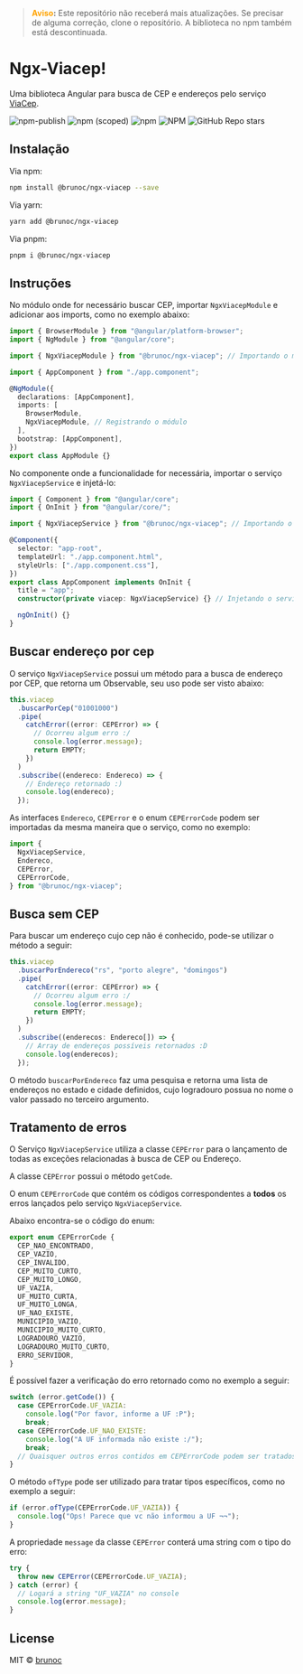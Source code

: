 > **<span style="color: #ffa300">Aviso</span>:** Este repositório não receberá mais atualizações. Se precisar de alguma correção, clone o repositório. A biblioteca no npm também está descontinuada.

# Ngx-Viacep!

Uma biblioteca Angular para busca de CEP e endereços pelo serviço <a class="md-link" target="_blank" href="https://viacep.com.br">ViaCep</a>.

![npm-publish](https://github.com/brunoc107/ngx-viacep/workflows/npm-publish/badge.svg)
![npm (scoped)](https://img.shields.io/npm/v/@brunoc/ngx-viacep)
![npm](https://img.shields.io/npm/dw/@brunoc/ngx-viacep)
![NPM](https://img.shields.io/npm/l/@brunoc/ngx-viacep)
![GitHub Repo stars](https://img.shields.io/github/stars/brunoc107/ngx-viacep?style=social)

## Instalação

Via npm:

```bash
npm install @brunoc/ngx-viacep --save
```

Via yarn:

```bash
yarn add @brunoc/ngx-viacep
```

Via pnpm:

```bash
pnpm i @brunoc/ngx-viacep
```

## Instruções

No módulo onde for necessário buscar CEP, importar `NgxViacepModule` e adicionar aos imports, como no exemplo abaixo:

```typescript
import { BrowserModule } from "@angular/platform-browser";
import { NgModule } from "@angular/core";

import { NgxViacepModule } from "@brunoc/ngx-viacep"; // Importando o módulo

import { AppComponent } from "./app.component";

@NgModule({
  declarations: [AppComponent],
  imports: [
    BrowserModule,
    NgxViacepModule, // Registrando o módulo
  ],
  bootstrap: [AppComponent],
})
export class AppModule {}
```

No componente onde a funcionalidade for necessária, importar o serviço `NgxViacepService` e injetá-lo:

```typescript
import { Component } from "@angular/core";
import { OnInit } from "@angular/core/";

import { NgxViacepService } from "@brunoc/ngx-viacep"; // Importando o serviço

@Component({
  selector: "app-root",
  templateUrl: "./app.component.html",
  styleUrls: ["./app.component.css"],
})
export class AppComponent implements OnInit {
  title = "app";
  constructor(private viacep: NgxViacepService) {} // Injetando o serviço

  ngOnInit() {}
}
```

## Buscar endereço por cep

O serviço `NgxViacepService` possui um método para a busca de endereço por CEP, que retorna um Observable, seu uso pode ser visto abaixo:

```typescript
this.viacep
  .buscarPorCep("01001000")
  .pipe(
    catchError((error: CEPError) => {
      // Ocorreu algum erro :/
      console.log(error.message);
      return EMPTY;
    })
  )
  .subscribe((endereco: Endereco) => {
    // Endereço retornado :)
    console.log(endereco);
  });
```

As interfaces `Endereco`, `CEPError` e o enum `CEPErrorCode` podem ser importadas da mesma maneira que o serviço, como no exemplo:

```typescript
import {
  NgxViacepService,
  Endereco,
  CEPError,
  CEPErrorCode,
} from "@brunoc/ngx-viacep";
```

## Busca sem CEP

Para buscar um endereço cujo cep não é conhecido, pode-se utilizar o método a seguir:

```typescript
this.viacep
  .buscarPorEndereco("rs", "porto alegre", "domingos")
  .pipe(
    catchError((error: CEPError) => {
      // Ocorreu algum erro :/
      console.log(error.message);
      return EMPTY;
    })
  )
  .subscribe((enderecos: Endereco[]) => {
    // Array de endereços possíveis retornados :D
    console.log(enderecos);
  });
```

O método `buscarPorEndereco` faz uma pesquisa e retorna uma lista de endereços no estado e cidade definidos, cujo logradouro possua no nome o valor passado no terceiro argumento.

## Tratamento de erros

O Serviço `NgxViacepService` utiliza a classe `CEPError` para o lançamento de todas as exceções relacionadas à busca de CEP ou Endereço.

A classe `CEPError` possui o método `getCode`.

O enum `CEPErrorCode` que contém os códigos correspondentes a **todos** os erros lançados pelo serviço `NgxViacepService`.

Abaixo encontra-se o código do enum:

```typescript
export enum CEPErrorCode {
  CEP_NAO_ENCONTRADO,
  CEP_VAZIO,
  CEP_INVALIDO,
  CEP_MUITO_CURTO,
  CEP_MUITO_LONGO,
  UF_VAZIA,
  UF_MUITO_CURTA,
  UF_MUITO_LONGA,
  UF_NAO_EXISTE,
  MUNICIPIO_VAZIO,
  MUNICIPIO_MUITO_CURTO,
  LOGRADOURO_VAZIO,
  LOGRADOURO_MUITO_CURTO,
  ERRO_SERVIDOR,
}
```

É possível fazer a verificação do erro retornado como no exemplo a seguir:

```typescript
switch (error.getCode()) {
  case CEPErrorCode.UF_VAZIA:
    console.log("Por favor, informe a UF :P");
    break;
  case CEPErrorCode.UF_NAO_EXISTE:
    console.log("A UF informada não existe :/");
    break;
  // Quaisquer outros erros contidos em CEPErrorCode podem ser tratados assim
}
```

O método `ofType` pode ser utilizado para tratar tipos específicos, como no exemplo a seguir:

```typescript
if (error.ofType(CEPErrorCode.UF_VAZIA)) {
  console.log("Ops! Parece que vc não informou a UF ¬¬");
}
```

A propriedade `message` da classe `CEPError` conterá uma string com o tipo do erro:

```typescript
try {
  throw new CEPError(CEPErrorCode.UF_VAZIA);
} catch (error) {
  // Logará a string "UF_VAZIA" no console
  console.log(error.message);
}
```

## License

MIT © <a class="md-link" href="mailto:brunocarvalho107@gmail.com">brunoc</a>
